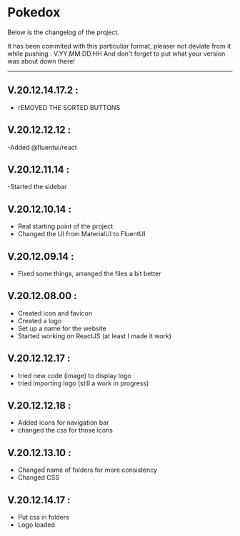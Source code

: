# Pokedox

Below is the changelog of the project.

It has been commited with this particuliar format, pleaser not deviate from it while pushing :
V.YY.MM.DD.HH
And don't forget to put what your version was about down there!

---
## V.20.12.14.17.2 :

- rEMOVED THE SORTED BUTTONS

## V.20.12.12.12 :

-Added @fluentui/react

## V.20.12.11.14 :

-Started the sidebar

## V.20.12.10.14 :

- Real starting point of the project
- Changed the UI from MaterialUI to FluentUI

## V.20.12.09.14 :

- Fixed some things, arranged the files a bit better

## V.20.12.08.00 :

- Created icon and favicon
- Created a logo
- Set up a name for the website
- Started working on ReactJS (at least I made it work)

## V.20.12.12.17 :

- tried new code (image) to display logo
- tried importing logo (still a work in progress)

## V.20.12.12.18 :

- Added icons for navigation bar
- changed the css for those icons

## V.20.12.13.10 :

- Changed name of folders for more consistency
- Changed CSS

## V.20.12.14.17 :

- Put css in folders
- Logo loaded
